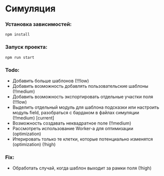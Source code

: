 # Симуляция

### Установка зависимостей:
```
npm install
```

### Запуск проекта:
```
npm run start
```

### Todo:
- Добавить больше шаблонов (!!!low)
- Добавить возможность добавлять пользовательские шаблоны (!!medium)
- Добавить возможность экспортировать отдельные участки поля (!!!low)
- Выделить отдельный модуль для шаблона подсказки или настроить модуль field, разобраться с бардаком в файлах симуляции (!!medium) [current]
- Возможность создавать неквадратное поле (!!medium)
- Рассмотреть использование Worker-а для оптимизации (optimization)
- Итерировать только те клетки, которые потенциально изменятся (optimization) (!high)

### Fix:
- Обработать случай, когда шаблон выходит за рамки поля (!high)